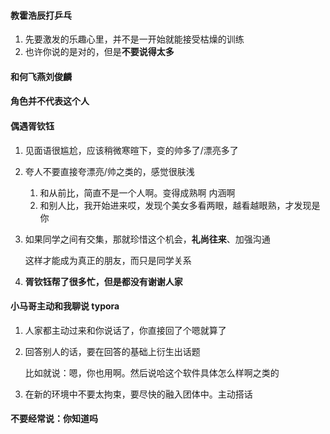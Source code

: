 #### 教霍浩辰打乒乓

1. 先要激发的乐趣心里，并不是一开始就能接受枯燥的训练
2. 也许你说的是对的，但是**不要说得太多**

#### 和何飞燕刘俊麟

#### 角色并不代表这个人

#### 偶遇胥钦钰

1. 见面语很尴尬，应该稍微寒暄下，变的帅多了/漂亮多了

2. 夸人不要直接夸漂亮/帅之类的，感觉很肤浅

   1. 和从前比，简直不是一个人啊。变得成熟啊 内涵啊
   2. 和别人比，我开始进来哎，发现个美女多看两眼，越看越眼熟，才发现是你

3. 如果同学之间有交集，那就珍惜这个机会，**礼尚往来**、加强沟通

   这样才能成为真正的朋友，而只是同学关系

4. **胥钦钰帮了很多忙，但是都没有谢谢人家**

#### 小马哥主动和我聊说 typora

1. 人家都主动过来和你说话了，你直接回了个嗯就算了

2. 回答别人的话，要在回答的基础上衍生出话题

   比如就说：嗯，你也用啊。然后说哈这个软件具体怎么样啊之类的

3. 在新的环境中不要太拘束，要尽快的融入团体中。主动搭话

#### 不要经常说：你知道吗


